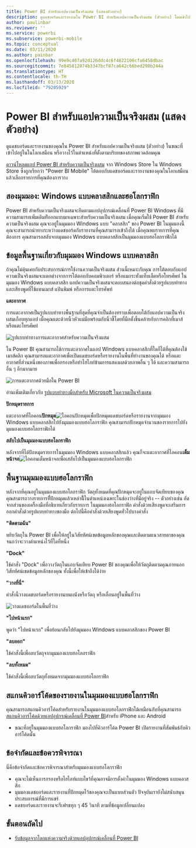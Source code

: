 ```yaml
---
title: Power BI สำหรับแอปความเป็นจริงผสม (แสดงตัวอย่าง)
description: ดูแดชบอร์ดและรายงานใน Power BI สำหรับแอปความเป็นจริงผสม (ตัวอย่าง) โดยเข้าไปอยู่ในโลกเสมือน หรือในบริบทของสภาพแวดล้อมคุณ
author: paulinbar
ms.reviewer: ''
ms.service: powerbi
ms.subservice: powerbi-mobile
ms.topic: conceptual
ms.date: 03/11/2020
ms.author: painbar
ms.openlocfilehash: 99e9c407a92d126ddc4c6f4822106cfa6458dbac
ms.sourcegitcommit: 7e845812874b3347bcf87ca642c66bed298b244a
ms.translationtype: HT
ms.contentlocale: th-TH
ms.lasthandoff: 03/13/2020
ms.locfileid: "79205929"
---
```

# <a name="power-bi-for-mixed-reality-app-preview"></a>Power BI สำหรับแอปความเป็นจริงผสม (แสดงตัวอย่าง)
ดูแดชบอร์ดและรายงานของคุณใน Power BI สำหรับแอปความเป็นจริงผสม (ตัวอย่าง) ในขณะที่เข้าไปอยู่ในในโลกเสมือน หรือวางไว้ในตำแหน่งที่ตั้งตามบริบทของสภาพแวดล้อมคุณ 

[ดาวน์โหลดแอป Power BI สำหรับความเป็นจริงผสม](https://www.microsoft.com/p/power-bi-mobile/9nblgggzlxn1?activetab=pivot%3aoverviewtab) จาก Windows Store ใน Windows Store ซึ่งถูกเรียกว่า "Power BI Mobile" โต้ตอบกับแดชบอร์ดและรายงานของคุณในโลกเสมือน แล้วเลือกรายการที่คุณต้องการวาง 

## <a name="two-views-windows-classic-and-holographic"></a>สองมุมมอง: Windows แบบคลาสสิกและฮอโลกราฟิก

Power BI สำหรับความเป็นจริงผสมจะยึดตามแอปอุปกรณ์เคลื่อนที่ Power BI Windows ที่มีความสามารถเพิ่มเติมท่่ีออกแบบมาเฉพาะสำหรับความเป็นจริงผสม เมื่อคุณเริ่มใช้ Power BI สำหรับความเป็นจริงผสม คุณจะอยู่ในมุมมอง Windows แบบ "คลาสสิก" ของ Power BI ในมุมมองนี้ คุณจะสามารถนำทางระหว่างแดชบอร์ดกับรายงานที่คุณสามารถเข้าถึงได้ เมื่อคุณพบรายการที่คุณต้องการ คุณสามารถสลับจากมุมมอง Windows แบบคลาสสิกเป็นมุมมองแบบฮอโลกราฟิกได้ 


## <a name="windows-classic-view-basics"></a>ข้อมูลพื้นฐานเกี่ยวกับมุมมอง Windows แบบคลาสสิก

ถ้าคุณไม่คุ้นเคยกับประสบการณ์การใช้งานความเป็นจริงผสม ส่วนนี้เหมาะกับคุณ การโต้ตอบกับแอปความเป็นจริงผสมจะแตกต่างจากการโต้ตอบกับคอมพิวเตอร์ หรือแมกระทั่งแท็บเล็ตหรือโทรศัพท์ ในมุมมอง Windows แบบคลาสสิก แอปความเป็นจริงผสมจะตอบสนองต่อชุดคำสั่งด้วยรูปแบบท่าทางและเสียงพูดที่ใช้แทนเมาส์ แป้นพิมพ์ หรือการแตะโทรศัพท์ 

**แตะอากาศ**

การแตะอากาศเป็นรูปแบบท่าทางพื้นฐานที่สุดที่คุณจำเป็นต้องทราบเพื่อตอบโต้กับแอปความเป็นจริงผสมเกือบทุกแอป เมื่อคุณแตะด้วยนิ้วหัวแม่มือพร้อมกับนิ้วชี้โดยที่มือตั้งขึ้นคล้ายกับการคลิกที่เมาส์หรือแตะโทรศัพท์  

![รูปแบบท่าทางการแตะอากาศสำหรับความเป็นจริงผสม](./media/mobile-mixed-reality-app/power-bi-hololens-airtap.png)

ใน Power BI คุณสามารถใช้การแตะอากาศในแอป Windows แบบคลาสสิกที่ใดก็ได้ที่คุณต้องใช้เมาส์คลิก คุณสามารถแตะอากาศเพื่อเปิดแดชบอร์ดหรือรายงานในพื้นที่ทำงานของคุณได้ หรือแตะอากาศที่ส่วนหนึ่งของภาพเพื่อกรองหรือทำไฮไลท์ข้ามการแสดงผลด้วยภาพอื่น ๆ ได้ และความสามารถอื่น ๆ อีกมากมาย

![การแตะอากาศด้วยมือใน Power BI](./media/mobile-mixed-reality-app/power-bi-hololens-airtap-hand.png) 

อ่านเพิ่มเติมเกี่ยวกับ [รูปแบบท่าทางมือสำหรับ Microsoft ในความเป็นจริงผสม](https://developer.microsoft.com/windows/mixed-reality/gestures)

**ปักหมุดรายการ** 

แตะอากาศที่ไอคอน**ปักหมุด**![ไอคอนปักหมุด](./media/mobile-mixed-reality-app/power-bi-hololens-pin.png)เพื่อปักหมุดแดชบอร์ดหรือรายงานจากมุมมอง Windows แบบคลาสสิกไปยังมุมมองแบบฮอโลกราฟิก คุณสามารถปักหมุดจำนวนของรายการไปยังมุมมองแบบฮอโลกราฟิกได้ 

**สลับไปเป็นมุมมองแบบฮอโลกราฟิก**

หลังจากที่ได้ปักหมุดรายการในมุมมอง Windows แบบคลาสสิกแล้ว คุณก็จะแตะอากาศที่ไอคอน**เต็มหน้าจอ**![ไอคอนเต็มหน้าจอ](./media/mobile-mixed-reality-app/power-bi-hololens-fullscreen.png)เพื่อเสลับไปเป็นมุมมองแบบฮอโลกราฟิก 


## <a name="holographic-view-basics"></a>พื้นฐานมุมมองแบบฮอโลกราฟิก

หลังจากที่คุณอยู่ในมุมมองแบบฮอโลกราฟิก วัตถุทั้งหมดที่คุณปักหมุดจะอยู่ในแถบจัดเทียบของคุณ คุณสามารถวางรายการที่ี่ปักหมุดแล้วเหล่านี้้ในตำแหน่งเฉพาะในช่องว่างที่มีอยู่จริง -- ตัวอย่างเช่น ถัดจากส่วนของเครื่องมือที่อธิบายเกี่ยวกับรายการ ในมุมมองฮอโลกราฟิก คำสั่งด้วยเสียงพูดจะเสริมการออกคำสั่งด้วยรูปแบบท่าทางของมือ ต่อไปนี้คือคำสั่งด้วยเสียงพูดทั่วไปบางคำสั่ง

**"ติดตามฉัน"** 

หยิบวัตถุใน Power BI เพื่อให้อยู่ในวิสัยทัศน์เขตข้อมูลหลักของคุณและติดตามแนวสายตาของคุณจนกว่าจะวางตำแหน่งไว้ที่ใดที่หนึ่ง

**"Dock"** 

ใช้คำสั่ง "Dock" เพื่อวางวัตถุในแถบจัดเทียบ Power BI ของคุณเพื่อให้วัตถุติดตามคุณภายนอกวิสัยทัศน์เขตข้อมูลหลักของคุณ ทั้งนี้เพื่อให้เข้าถึงได้ง่าย

**"วางที่นี่"**

คำสั่งนี้วางแดชบอร์ดหรือรายงานบนผนังหรือวัตถุ หรือเลื่อนอยู่ในพื้นที่ว่าง

![วางแดชบอร์ดในพื้นที่ว่าง](./media/mobile-mixed-reality-app/power-bi-hololens-place-visuals.png)

**"ไปหน้าแรก"**

พูดว่า "ไปหน้าแรก" เพื่อย้อนกลับไปยังมุมมอง Windows แบบคลาสสิกของ Power BI 

**"ลบออก"**

ใช้คำสั่งนี้เพื่อลบวัตถุจากมุมมองแบบฮอโลกราฟิก

**"ลบทั้งหมด"** 

ใช้คำสั่งนี้เพื่อลบวัตถุทั้งหมดจากมุมมองแบบฮอโลกราฟิก


## <a name="scan-a-report-qr-code-in-holographic-view"></a>สแกนคิวอาร์โค้ดของรายงานในมุมมองแบบฮอโลกราฟิก

คุณสามารถสแกนคิวอาร์โค้ดสำหรับรายงานในมุมมองแบบฮอโลกราฟิกได้เหมือนกับที่คุณสามารถ[สแกนคิวอาร์โค้ดด้วยแอปอุปกรณ์เคลื่อนที่ Power BI](mobile-apps-qr-code.md)สำหรับ iPhone และ Android

- ขณะที่อยู่ในมุมมองแบบฮอโลกราฟิก มองไปที่คิวอาร์โค้ด Power BI เปิดรายงานที่สัมพันธ์กับคิวอาร์โค้ดนั้น

## <a name="limitations-and-considerations"></a>ข้อจำกัดและข้อควรพิจารณา

นี่คือข้อจำกัดและข้อควรพิจารณาสำหรับมุมมองแบบฮอโลกราฟิก

- คุณจะไม่เห็นการกรองหรือไฮไลท์แบบไขว้ที่คุณอาจมีการตั้งค่าในมุมมอง Windows แบบคลาสสิก
- มุมมองแดชบอร์ดและรายงานที่ปักหมุดไว้ของคุณจะเป็นแบบส่วนตัว ปัจจุบันเรายังไม่สนับสนุนประสบการณ์ที่มีการแชร์
- แดชบอร์ดและรายงานจะรีเฟรชทุก ๆ 45 วินาที ตามที่ข้อมูลเปลี่ยนแปลง


## <a name="next-steps"></a>ขั้นตอนถัดไป

- [รับข้อมูลจากโลกแห่งความจริงด้วยแอปอุปกรณ์เคลื่อนที่ Power BI](mobile-apps-data-in-real-world-context.md)

 



